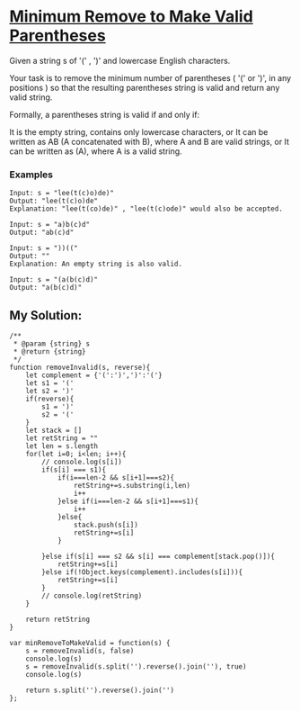 # [Minimum Remove to Make Valid Parentheses]()

Given a string s of '(' , ')' and lowercase English characters. 

Your task is to remove the minimum number of parentheses ( '(' or ')', in any positions ) so that the resulting parentheses string is valid and return any valid string.

Formally, a parentheses string is valid if and only if:

It is the empty string, contains only lowercase characters, or
It can be written as AB (A concatenated with B), where A and B are valid strings, or
It can be written as (A), where A is a valid string.


### Examples

```
Input: s = "lee(t(c)o)de)"
Output: "lee(t(c)o)de"
Explanation: "lee(t(co)de)" , "lee(t(c)ode)" would also be accepted.

Input: s = "a)b(c)d"
Output: "ab(c)d"

Input: s = "))(("
Output: ""
Explanation: An empty string is also valid.

Input: s = "(a(b(c)d)"
Output: "a(b(c)d)"
```

## My Solution:

```
/**
 * @param {string} s
 * @return {string}
 */
function removeInvalid(s, reverse){
    let complement = {'(':')',')':'('}
    let s1 = '('
    let s2 = ')'
    if(reverse){
        s1 = ')'
        s2 = '('
    }
    let stack = []
    let retString = ""
    let len = s.length
    for(let i=0; i<len; i++){
        // console.log(s[i])
        if(s[i] === s1){
            if(i===len-2 && s[i+1]===s2){
                retString+=s.substring(i,len)
                i++
            }else if(i===len-2 && s[i+1]===s1){
                i++
            }else{
                stack.push(s[i])
                retString+=s[i]
            }
            
        }else if(s[i] === s2 && s[i] === complement[stack.pop()]){
            retString+=s[i]
        }else if(!Object.keys(complement).includes(s[i])){
            retString+=s[i]
        }
        // console.log(retString)
    }

    return retString
}

var minRemoveToMakeValid = function(s) {
    s = removeInvalid(s, false)
    console.log(s)
    s = removeInvalid(s.split('').reverse().join(''), true)
    console.log(s)

    return s.split('').reverse().join('')
};

```
